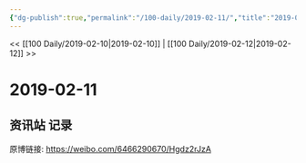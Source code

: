 ```yaml
---
{"dg-publish":true,"permalink":"/100-daily/2019-02-11/","title":"2019-02-11"}
---
```



<< [[100 Daily/2019-02-10\|2019-02-10]] | [[100 Daily/2019-02-12\|2019-02-12]] >>
# 2019-02-11

## 资讯站 记录

原博链接: https://weibo.com/6466290670/Hgdz2rJzA

